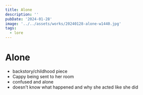 ```yaml
---
title: Alone
description: ''
pubDate: '2024-01-28'
image: '../../assets/works/20240128-alone-w1440.jpg'
tags:
  - lore
---
```


# Alone

- backstory/childhood piece
- Cappy being sent to her room
- confused and alone
- doesn't know what happened and why she acted like she did
